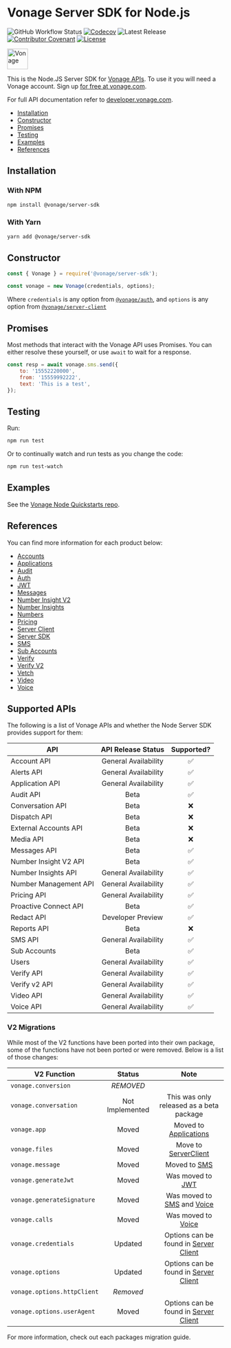 # Vonage Server SDK for Node.js

![GitHub Workflow Status](https://img.shields.io/github/actions/workflow/status/vonage/vonage-node-sdk/ci.yml?branch=3.x) [![Codecov](https://img.shields.io/codecov/c/github/vonage/vonage-node-sdk?label=Codecov&logo=codecov&style=flat-square)](https://codecov.io/gh/Vonage/vonage-server-sdk) ![Latest Release](https://img.shields.io/npm/v/@vonage/server-sdk?label=%40vonage%2Fserver-sdk&style=flat-square) [![Contributor Covenant](https://img.shields.io/badge/Contributor%20Covenant-v2.0%20adopted-ff69b4.svg?style=flat-square)](../../CODE_OF_CONDUCT.md) [![License](https://img.shields.io/npm/l/@vonage/accounts?label=License&style=flat-square)][license]

<img src="https://developer.nexmo.com/images/logos/vbc-logo.svg" height="48px" alt="Vonage" />

This is the Node.JS Server SDK for [Vonage APIs](https://www.vonage.com/). To use it you will need a Vonage account. Sign up [for free at vonage.com][signup].

For full API documentation refer to [developer.vonage.com](https://developer.vonage.com/).

* [Installation](#installation)
* [Constructor](#constructor)
* [Promises](#promises)
* [Testing](#testing)
* [Examples](#examples)
* [References](#references)


## Installation

### With NPM

```bash
npm install @vonage/server-sdk
```

### With Yarn

```bash
yarn add @vonage/server-sdk
```

## Constructor

```js
const { Vonage } = require('@vonage/server-sdk');

const vonage = new Vonage(credentials, options);
```

Where `credentials` is any option from [`@vonage/auth`](https://github.com/Vonage/vonage-node-sdk/blob/3.x/packages/auth/README.md#options), and `options` is any option from [`@vonage/server-client`](https://github.com/Vonage/vonage-node-sdk/blob/3.x/packages/server-client/README.md#options)

## Promises

Most methods that interact with the Vonage API uses Promises. You can either resolve these yourself, or use `await` to wait for a response.

```js
const resp = await vonage.sms.send({
    to: '15552220000',
    from: '15559992222',
    text: 'This is a test',
});
```

## Testing

Run:

```bash
npm run test
```

Or to continually watch and run tests as you change the code:

```bash
npm run test-watch
```

## Examples

See the [Vonage Node Quickstarts repo](https://github.com/Vonage/vonage-node-code-snippets).


## References

You can find more information for each product below:

* [Accounts][accounts]
* [Applications][applications]
* [Audit](https://github.com/Vonage/vonage-node-sdk/blob/3.x/packages/audit/README.md)
* [Auth][auth]
* [JWT][jwt]
* [Messages](https://github.com/Vonage/vonage-node-sdk/blob/3.x/packages/messages/README.md)
* [Number Insight V2](https://github.com/Vonage/vonage-node-sdk/blob/3.x/packages/number-insight-v2/README.md)
* [Number Insights](https://github.com/Vonage/vonage-node-sdk/blob/3.x/packages/number-insights/README.md)
* [Numbers](https://github.com/Vonage/vonage-node-sdk/blob/3.x/packages/numbers/README.md)
* [Pricing](https://github.com/Vonage/vonage-node-sdk/blob/3.x/packages/pricing/README.md)
* [Server Client][server-client]
* [Server SDK](https://github.com/Vonage/vonage-node-sdk/blob/3.x/packages/server-sdk/README.md)
* [SMS][sms]
* [Sub Accounts](https://github.com/Vonage/vonage-node-sdk/blob/3.x/packages/subaccounts/README.md)
* [Verify](https://github.com/Vonage/vonage-node-sdk/blob/3.x/packages/verify/README.md)
* [Verify V2](https://github.com/Vonage/vonage-node-sdk/blob/3.x/packages/verify2/README.md)
* [Vetch](https://github.com/Vonage/vonage-node-sdk/blob/3.x/packages/vetch/README.md)
* [Video](https://github.com/Vonage/vonage-node-sdk/blob/3.x/packages/video/README.md)
* [Voice][voice]

## Supported APIs

The following is a list of Vonage APIs and whether the Node Server SDK provides support for them:

| API                   |  API Release Status  | Supported? |
|-----------------------|:--------------------:|:----------:|
| Account API           | General Availability |     ✅     |
| Alerts API            | General Availability |     ✅     |
| Application API       | General Availability |     ✅     |
| Audit API             |         Beta         |     ✅     |
| Conversation API      |         Beta         |     ❌     |
| Dispatch API          |         Beta         |     ❌     |
| External Accounts API |         Beta         |     ❌     |
| Media API             |         Beta         |     ❌     |
| Messages API          |         Beta         |     ✅     |
| Number Insight V2 API |         Beta         |     ✅     |
| Number Insights API   | General Availability |     ✅     |
| Number Management API | General Availability |     ✅     |
| Pricing API           | General Availability |     ✅     |
| Proactive Connect API |          Beta        |     ✅     |
| Redact API            |  Developer Preview   |     ✅     |
| Reports API           |         Beta         |     ❌     |
| SMS API               | General Availability |     ✅     |
| Sub Accounts          |         Beta         |     ✅     |
| Users                 | General Availability |     ✅     |
| Verify API            | General Availability |     ✅     |
| Verify v2 API         | General Availability |     ✅     |
| Video API             | General Availability |     ✅     |
| Voice API             | General Availability |     ✅     |

### V2 Migrations

While most of the V2 functions have been ported into their own package, some of the functions have not been ported or were removed. Below is a list of those changes:

| V2 Function                 | Status          | Note                                                   |
|-----------------------------|:---------------:|:------------------------------------------------------:|
| `vonage.conversion`         | _REMOVED_       |                                                        |
| `vonage.conversation`       | Not Implemented | This was only released as a beta package               |
| `vonage.app`                | Moved           | Moved to [Applications][applications]                  |
| `vonage.files`              | Moved           | Move to [ServerClient][server-client]                  |
| `vonage.message`            | Moved           | Moved to [SMS][sms]                                    |
| `vonage.generateJwt`        | Moved           | Was moved to [JWT][jwt]                                |
| `vonage.generateSignature`  | Moved           | Was moved to [SMS][sms] and [Voice][voice]             |
| `vonage.calls`              | Moved           | Was moved to [Voice][voice]                            |
| `vonage.credentials`        | Updated         | Options can be found in [Server Client][server-client] |
| `vonage.options`            | Updated         | Options can be found in [Server Client][server-client] |
| `vonage.options.httpClient` | _Removed_       |                                                        |
| `vonage.options.userAgent`  | Moved           | Options can be found in [Server Client][server-client] |

For more information, check out each packages migration guide.

[accounts]: https://github.com/Vonage/vonage-node-sdk/blob/3.x/packages/accounts/README.md
[applications]: https://github.com/Vonage/vonage-node-sdk/blob/3.x/packages/applications/README.md
[auth]: https://github.com/Vonage/vonage-node-sdk/blob/3.x/packages/auth/README.md
[sms]: https://github.com/Vonage/vonage-node-sdk/blob/3.x/packages/sms/README.md
[server-client]: https://github.com/Vonage/vonage-node-sdk/blob/3.x/packages/server-client/README.md
[jwt]: https://github.com/Vonage/vonage-node-sdk/blob/3.x/packages/jwt/README.md
[voice]: https://github.com/Vonage/vonage-node-sdk/blob/3.x/packages/voice/README.md
[signup]: https://dashboard.nexmo.com/sign-up?utm_source=DEV_REL&utm_medium=github&utm_campaign=node-server-sdk
[license]: LICENSE.txt
